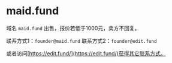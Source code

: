 # maid.fund
域名 `maid.fund` 出售，报价若低于1000元，卖方不回复。

联系方式1：`founder@maid.fund`
联系方式2：`founder@edit.fund`

或者访问[https://edit.fund/](https://edit.fund/)获得其它联系方式。